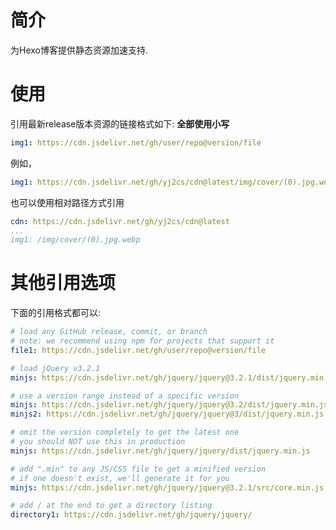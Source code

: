 # 简介
为Hexo博客提供静态资源加速支持.
# 使用
引用最新release版本资源的链接格式如下:
**全部使用小写**
```yaml
img1: https://cdn.jsdelivr.net/gh/user/repo@version/file
```
例如，
```yaml
img1: https://cdn.jsdelivr.net/gh/yj2cs/cdn@latest/img/cover/(0).jpg.webp
```
也可以使用相对路径方式引用
```yaml
cdn: https://cdn.jsdelivr.net/gh/yj2cs/cdn@latest
...
img1: /img/cover/(0).jpg.webp
```

# 其他引用选项
下面的引用格式都可以:
```yaml
# load any GitHub release, commit, or branch
# note: we recommend using npm for projects that support it
file1: https://cdn.jsdelivr.net/gh/user/repo@version/file
```

```yaml
# load jQuery v3.2.1
minjs: https://cdn.jsdelivr.net/gh/jquery/jquery@3.2.1/dist/jquery.min.js
```

```yaml
# use a version range instead of a specific version
minjs: https://cdn.jsdelivr.net/gh/jquery/jquery@3.2/dist/jquery.min.js
minjs2: https://cdn.jsdelivr.net/gh/jquery/jquery@3/dist/jquery.min.js
```

```yaml
# omit the version completely to get the latest one
# you should NOT use this in production
minjs: https://cdn.jsdelivr.net/gh/jquery/jquery/dist/jquery.min.js
```

```yaml
# add ".min" to any JS/CSS file to get a minified version
# if one doesn't exist, we'll generate it for you
minjs: https://cdn.jsdelivr.net/gh/jquery/jquery@3.2.1/src/core.min.js
```

```yaml
# add / at the end to get a directory listing
directory1: https://cdn.jsdelivr.net/gh/jquery/jquery/
```



